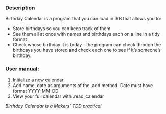 ### Description

Birthday Calendar is a program that you can load in IRB that allows you to:
- Store birthdays so you can keep track of them
- See them all at once with names and birthdays each on a line in a tidy format
- Check whose birthday it is today - the program can check through the birthdays you have stored and check each one to see if it’s someone’s birthday.

### User manual:
1. Initialize a new calendar 
2. Add name, date as arguments of the .add method. Date must have format YYYY-MM-DD
3. View your full calendar with .read_calendar

  
_Birthday Calendar is a Makers' TDD practical_